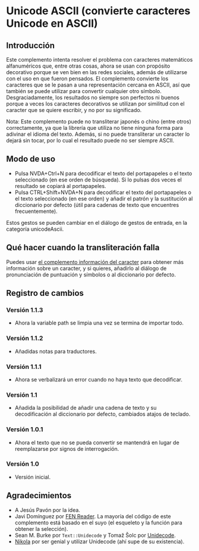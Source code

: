 # Unicode ASCII (convierte caracteres Unicode en ASCII)

## Introducción

Este complemento intenta resolver el problema con caracteres matemáticos alfanuméricos que, entre otras cosas, ahora se usan con propósito decorativo porque se ven bien en las redes sociales, además de utilizarse con el uso en que fueron pensados. El complemento convierte los caracteres que se le pasan a una representación cercana en ASCII, así que también se puede utilizar para convertir cualquier otro símbolo. Desgraciadamente, los resultados no siempre son perfectos ni buenos porque a veces los caracteres decorativos se utilizan por similitud con el caracter que se quiere escribir, y no por su significado.

Nota: Este complemento puede no transliterar japonés o chino (entre otros) correctamente, ya que la librería que utiliza no tiene ninguna forma para adivinar el idioma del texto. Además, si no puede transliterar un caracter lo dejará sin tocar, por lo cual el resultado puede no ser siempre ASCII.

## Modo de uso

* Pulsa NVDA+Ctrl+N para decodificar el texto del portapapeles o el texto seleccionado (en ese orden de búsqueda). Si lo pulsas dos veces el resultado se copiará al portapapeles.
* Pulsa CTRL+Shift+NVDA+N para decodificar el texto del portapapeles o el texto seleccionado (en ese orden) y añadir el patrón y la sustitución al diccionario por defecto (útil para cadenas de texto que encuentres frecuentemente).

Estos gestos se pueden cambiar en el diálogo de gestos de entrada, en la categoría unicodeAscii.

## Qué hacer cuando la transliteración falla

Puedes usar [el complemento información del caracter][charinfo] para obtener más información sobre un caracter, y si quieres, añadirlo al diálogo de pronunciación de puntuación y símbolos o al diccionario por defecto.

## Registro de cambios

### Versión 1.1.3

* Ahora la variable path se limpia una vez se termina de importar todo.

### Versión 1.1.2

* Añadidas notas para traductores.

### Versión 1.1.1

* Ahora se verbalizará un error cuando no haya texto que decodificar.

### Versión 1.1

* Añadida la posibilidad de añadir una cadena de texto y su decodificación al diccionario por defecto, cambiados atajos de teclado.

### Versión 1.0.1

* Ahora el texto que no se pueda convertir se mantendrá en lugar de reemplazarse por signos de interrogación.

### Versión 1.0

* Versión inicial.

## Agradecimientos


* A Jesús Pavón por la idea.
* Javi Domínguez por [FEN Reader][FEN]. La mayoría del código de este complemento está basado en el suyo (el esqueleto y la función para obtener la selección).
* Sean M. Burke por `Text::Unidecode` y Tomaž Šolc por [Unidecode].
* [Nikola] por ser genial y utilizar Unidecode (ahí supe de su existencia).

[FEN]: https://github.com/javidominguez/FenReader/
[Unidecode]: https://github.com/avian2/unidecode
[Nikola]: https://getnikola.com/avian2/unidecode
[charinfo]: https://addons.nvda-project.org/addons/charInfo.es.html
